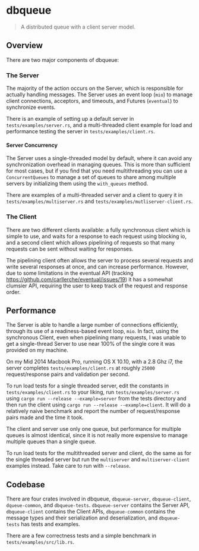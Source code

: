 # dbqueue

> A distributed queue with a client server model.

## Overview

There are two major components of dbqueue:

### The Server

The majority of the action occurs on the Server, which is responsible for
actually handling messages. The Server uses an event loop (`mio`) to manage
client connections, acceptors, and timeouts, and Futures (`eventual`) to
synchronize events.

There is an example of setting up a default server in `tests/examples/server.rs`,
and a multi-threaded client example for load and performance testing the
server in `tests/examples/client.rs`.

#### Server Concurrency

The Server uses a single-threaded model by default, where it can avoid any
synchronization overhead in managing queues. This is more than sufficient for
most cases, but if you find that you need multithreading you can use a
`ConcurrentQueues` to manage a set of queues to share among multiple servers
by initializing them using the `with_queues` method.

There are examples of a multi-threaded server and a client to query it in
`tests/examples/multiserver.rs` and `tests/examples/mutliserver-client.rs`.

### The Client

There are two different clients available: a fully synchronous client which is
simple to use, and waits for a response to each request using blocking io, and
a second client which allows pipelining of requests so that many requests can
be sent without waiting for responses.

The pipelining client often allows the server to process several requests and
write several responses at once, and can increase performance. However, due to
some limitations in the eventual API (tracking https://github.com/carllerche/eventual/issues/19) it has a somewhat
clumsier API, requiring the user to keep track of the request and response order.

## Performance

The Server is able to handle a large number of connections efficiently, through
its use of a readiness-based event loop, `mio`. In fact, using the synchronous
Client, even when pipelining many requests, I was unable to get a single-thread
Server to use near 100% of the single core it was provided on my machine.

On my Mid 2014 Macbook Pro, running OS X 10.10, with a 2.8 Ghz i7, the server
completes `tests/examples/client.rs` at roughly `25000` request/response pairs
and validation per second.

To run load tests for a single threaded server, edit the constants in
`tests/examples/client.rs` to your liking, run `tests/examples/server.rs`
using `cargo run --release --example=server` from the tests directory
and then run the client using `cargo run --release --example=client`. It will
do a relatively naive benchmark and report the number of request/response
pairs made and the time it took.

The client and server use only one queue, but performance for multiple queues
is almost identical, since it is not really more expensive to manage multiple
queues than a single queue.

To run load tests for the multithreaded server and client, do the same as for
the single threaded server but run the `multiserver` and `multiserver-client`
examples instead. Take care to run with `--release`.

## Codebase

There are four crates involved in dbqueue, `dbqueue-server`, `dbqueue-client`,
`dqueue-common`, and `dbqueue-tests`. `dbqueue-server` contains the Server API,
`dbqueue-client` contains the Client APIs, `dbqueue-common` contains the
message types and their serialization and deserialization, and `dbqueue-tests`
has tests and examples.

There are a few correctness tests and a simple benchmark in `tests/examples/src/lib.rs`.


